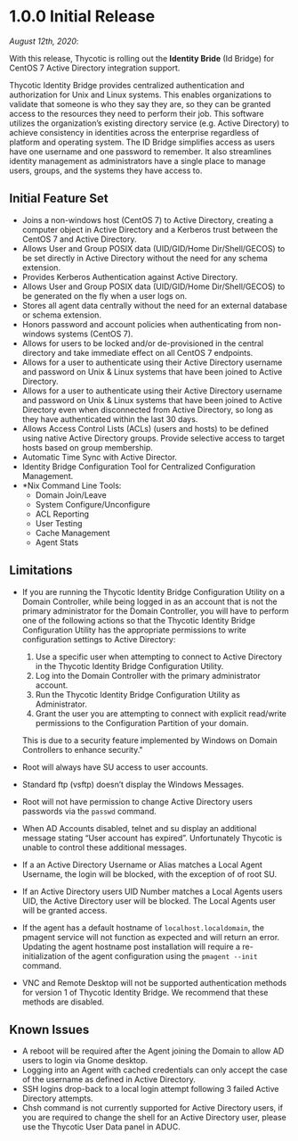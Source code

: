 [title]: # (1.0.0 Initial Release)
[tags]: # (read me)
[priority]: # (31000)
# 1.0.0 Initial Release

_August 12th, 2020_:

With this release, Thycotic is rolling out the __Identity Bride__ (Id Bridge) for CentOS 7 Active Directory integration support.

Thycotic Identity Bridge provides centralized authentication and authorization for Unix and Linux systems. This enables organizations to validate that someone is who they say they are, so they can be granted access to the resources they need to perform their job. This software utilizes the organization’s existing directory service (e.g. Active Directory) to achieve consistency in identities across the enterprise regardless of platform and operating system. The ID Bridge simplifies access as users have one username and one password to remember. It also streamlines identity management as administrators have a single place to manage users, groups, and the systems they have access to.

## Initial Feature Set

* Joins a non-windows host (CentOS 7) to Active Directory, creating a computer object in Active Directory and a Kerberos trust between the CentOS 7 and Active Directory.
* Allows User and Group POSIX data (UID/GID/Home Dir/Shell/GECOS) to be set directly in Active Directory without the need for any schema extension.
* Provides Kerberos Authentication against Active Directory.
* Allows User and Group POSIX data (UID/GID/Home Dir/Shell/GECOS) to be generated on the fly when a user logs on.
* Stores all agent data centrally without the need for an external database or schema extension.
* Honors password and account policies when authenticating from non-windows systems (CentOS 7).
* Allows for users to be locked and/or de-provisioned in the central directory and take immediate effect on all CentOS 7 endpoints.
* Allows for a user to authenticate using their Active Directory username and password on Unix & Linux systems that have been joined to Active Directory.
* Allows for a user to authenticate using their Active Directory username and password on Unix & Linux systems that have been joined to Active Directory even when disconnected from Active Directory, so long as they have authenticated within the last 30 days.
* Allows Access Control Lists (ACLs) (users and hosts) to be defined using native Active Directory groups. Provide selective access to target hosts based on group membership.
* Automatic Time Sync with Active Director.
* Identity Bridge Configuration Tool for Centralized Configuration Management.
* \*Nix Command Line Tools:
  * Domain Join/Leave
  * System Configure/Unconfigure
  * ACL Reporting
  * User Testing
  * Cache Management
  * Agent Stats

## Limitations

* If you are running the Thycotic Identity Bridge Configuration Utility on a Domain Controller, while being logged in as an account that is not the primary administrator for the Domain Controller, you will have to perform one of the following actions so that the Thycotic Identity Bridge Configuration Utility has the appropriate permissions to write configuration settings to Active Directory:

  1. Use a specific user when attempting to connect to Active Directory in the Thycotic Identity Bridge Configuration Utility.
  1. Log into the Domain Controller with the primary administrator account.
  1. Run the Thycotic Identity Bridge Configuration Utility as Administrator.
  1. Grant the user you are attempting to connect with explicit read/write permissions to the Configuration Partition of your domain.

  This is due to a security feature implemented by Windows on Domain Controllers to enhance security."
* Root will always have SU access to user accounts.
* Standard ftp (vsftp) doesn’t display the Windows Messages.
* Root will not have permission to change Active Directory users passwords via the `passwd` command.
* When AD Accounts disabled, telnet and su display an additional message stating “User account has expired”. Unfortunately Thycotic is unable to control these additional messages.
* If a an Active Directory Username or Alias matches a Local Agent Username, the login will be blocked, with the exception of of root SU.
* If an Active Directory users UID Number matches a Local Agents users UID, the Active Directory user will be blocked. The Local Agents user will be granted access.
* If the agent has a default hostname of `localhost.localdomain`, the pmagent service will not function as expected and will return an error. Updating the agent hostname post installation will require a re-initialization of the agent configuration using the `pmagent --init` command.
* VNC and Remote Desktop will not be supported authentication methods for version 1 of Thycotic Identity Bridge. We recommend that these methods are disabled.

## Known Issues

* A reboot will be required after the Agent joining the Domain to allow AD users to login via Gnome desktop.
* Logging into an Agent with cached credentials can only accept the case of the username as defined in Active Directory.
* SSH logins drop-back to a local login attempt following 3 failed Active Directory attempts.
* Chsh command is not currently supported for Active Directory users, if you are required to change the shell for an Active Directory user, please use the Thycotic User Data panel in ADUC.
